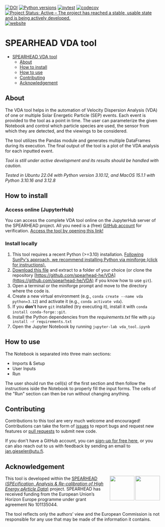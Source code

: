 [![DOI](https://zenodo.org/badge/901860658.svg)](https://doi.org/10.5281/zenodo.14441053)
[![Python versions](https://img.shields.io/badge/python-3.10_--_3.13-blue)]()
[![pytest](https://github.com/spearhead-he/VDA/actions/workflows/pytest.yml/badge.svg?branch=main)](https://github.com/spearhead-he/VDA/actions/workflows/pytest.yml)
[![codecov](https://codecov.io/github/spearhead-he/VDA/graph/badge.svg?token=GH3JBH0EGW)](https://codecov.io/github/spearhead-he/VDA)
[![Project Status: Active – The project has reached a stable, usable state and is being actively developed.](https://www.repostatus.org/badges/latest/active.svg)](https://www.repostatus.org/#active)
[![website](https://img.shields.io/badge/Project%20Website-blue)](https://spearhead-he.eu)

# SPEARHEAD VDA tool

- [SPEARHEAD VDA tool](#spearhead-vda-tool)
  - [About](#about)
  - [How to install](#how-to-install)
  - [How to use](#how-to-use)
  - [Contributing](#contributing)
  - [Acknowledgement](#acknowledgement)

## About

The VDA tool helps in the automation of Velocity Dispersion Analysis (VDA) of one or multiple Solar Energetic Particle (SEP) events. Each event is provided to the tool as a point in time. The user can parameterize the given Notebook and control which particle species are used, the sensor from which they are detected, and the viewings to be considered.

The tool utilizes the Pandas module and generates multiple DataFrames during its execution. The final output of the tool is a plot of the VDA analysis for each inputted event.

*Tool is still under active development and its results should be handled with caution.* 

*Tested in Ubuntu 22.04 with Python version 3.10.12, and MacOS 15.1.1 with Python 3.10.16 and 3.12.8*

## How to install

### Access online (JupyterHub)

You can access the complete VDA tool online on the JupyterHub server of the SPEARHEAD project. All you need is a (free) [GitHub account](https://github.com/signup) for verification. [Access the tool by opening this link!](https://jupyterhub.spearhead-he.eu/hub/user-redirect/git-pull?repo=https%3A%2F%2Fgithub.com%2Fspearhead-he%2FVDA&urlpath=lab%2Ftree%2FVDA%2Fvda_tool.ipynb&branch=main)

### Install locally

1. This tool requires a recent Python (>=3.10) installation. [Following SunPy's approach, we recommend installing Python via miniforge (click for instructions).](https://docs.sunpy.org/en/stable/tutorial/installation.html#installing-python)
2. [Download this file](https://github.com/spearhead-he/VDA/archive/refs/heads/main.zip) and extract to a folder of your choice (or clone the repository [https://github.com/spearhead-he/VDA](https://github.com/spearhead-he/VDA) if you know how to use `git`).
3. Open a terminal or the miniforge prompt and move to the directory where the code is.
4. Create a new virtual environment (e.g., `conda create --name vda python=3.12`) and activate it (e.g., `conda activate vda`).
5. If you **don't** have `git` installed (try executing it), install it with `conda install conda-forge::git`.
6. Install the Python dependencies from the *requirements.txt* file with `pip install -r requirements.txt`
7. Open the Jupyter Notebook by running `jupyter-lab vda_tool.ipynb`

## How to use

The Notebook is separated into three main sections:
- Imports & Setup
- User Inputs
- Run

The user should run the cell(s) of the first section and then follow the instructions iside the Notebook to properly fill the input forms. The cells of the "Run" section can then be run without changing anything.

## Contributing

Contributions to this tool are very much welcome and encouraged! Contributions can take the form of [issues](https://github.com/spearhead-he/VDA/issues) to report bugs and request new features or [pull requests](https://github.com/spearhead-he/VDA/pulls) to submit new code. 

If you don't have a GitHub account, you can [sign-up for free here](https://github.com/signup), or you can also reach out to us with feedback by sending an email to jan.gieseler@utu.fi.

## Acknowledgement

<img align="right" height="80px" src="https://github.com/user-attachments/assets/28c60e00-85b4-4cf3-a422-6f0524c42234"> 
<a href="https://spearhead-he.eu"><img align="right" height="80px" src="https://github.com/user-attachments/assets/854d45ef-8b25-4a7b-9521-bf8bc364246e"></a>

This tool is developed within the [SPEARHEAD (*SPEcification, Analysis & Re-calibration of High Energy pArticle Data*)](https://spearhead-he.eu/) project. SPEARHEAD has received funding from the European Union’s Horizon Europe programme under grant agreement No 101135044. 

The tool reflects only the authors’ view and the European Commission is not responsible for any use that may be made of the information it contains.
